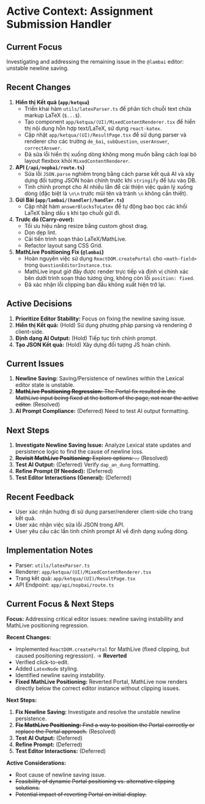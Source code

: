 # Active Context: Assignment Submission Handler

## Current Focus

Investigating and addressing the remaining issue in the `@lambai` editor: unstable newline saving.

## Recent Changes

1.  **Hiển thị Kết quả (`app/ketqua`)**
    - Triển khai hàm `utils/latexParser.ts` để phân tích chuỗi text chứa markup LaTeX (`$...$`).
    - Tạo component `app/ketqua/(UI)/MixedContentRenderer.tsx` để hiển thị nội dung hỗn hợp text/LaTeX, sử dụng `react-katex`.
    - Cập nhật `app/ketqua/(UI)/ResultPage.tsx` để sử dụng parser và renderer cho các trường `de_bai`, `subQuestion`, `userAnswer`, `correctAnswer`.
    - Đã sửa lỗi hiển thị xuống dòng không mong muốn bằng cách loại bỏ layout flexbox khỏi `MixedContentRenderer`.
2.  **API (`/api/nopbai/route.ts`)**
    - Sửa lỗi `JSON.parse` nghiêm trọng bằng cách parse kết quả AI và xây dựng đối tượng JSON hoàn chỉnh trước khi `stringify` để lưu vào DB.
    - Tinh chỉnh prompt cho AI nhiều lần để cải thiện việc quản lý xuống dòng (đặc biệt là `\n\n` trước mũi tên và tránh `\n` không cần thiết).
3.  **Gửi Bài (`app/lambai/(handler)/handler.ts`)**
    - Cập nhật hàm `answerBlocksToLatex` để tự động bao bọc các khối LaTeX bằng dấu `$` khi tạo chuỗi gửi đi.
4.  **Trước đó (Carry-over):**
    - Tối ưu hiệu năng resize bằng custom ghost drag.
    - Dọn dẹp lint.
    - Cải tiến trình soạn thảo LaTeX/MathLive.
    - Refactor layout sang CSS Grid.
5.  **MathLive Positioning Fix (`@lambai`)**
    - Hoàn nguyên việc sử dụng `ReactDOM.createPortal` cho `<math-field>` trong `QuestionEditorInstance.tsx`.
    - MathLive input giờ đây được render trực tiếp và định vị chính xác bên dưới trình soạn thảo tương ứng, không còn lỗi `position: fixed`.
    - Đã xác nhận lỗi clipping ban đầu không xuất hiện trở lại.

## Active Decisions

1.  **Prioritize Editor Stability:** Focus on fixing the newline saving issue.
2.  **Hiển thị Kết quả:** (Hold) Sử dụng phương pháp parsing và rendering ở client-side.
3.  **Định dạng AI Output:** (Hold) Tiếp tục tinh chỉnh prompt.
4.  **Tạo JSON Kết quả:** (Hold) Xây dựng đối tượng JS hoàn chỉnh.

## Current Issues

1.  **Newline Saving:** Saving/Persistence of newlines within the Lexical editor state is unstable.
2.  ~~**MathLive Positioning Regression:** The Portal fix resulted in the MathLive input being fixed at the bottom of the page, not near the active editor.~~ (Resolved)
3.  **AI Prompt Compliance:** (Deferred) Need to test AI output formatting.

## Next Steps

1.  **Investigate Newline Saving Issue:** Analyze Lexical state updates and persistence logic to find the cause of newline loss.
2.  ~~**Revisit MathLive Positioning:** Explore options: ...~~ (Resolved)
3.  **Test AI Output:** (Deferred) Verify `dap_an_dung` formatting.
4.  **Refine Prompt (If Needed):** (Deferred)
5.  **Test Editor Interactions (General):** (Deferred)

## Recent Feedback

- User xác nhận hướng đi sử dụng parser/renderer client-side cho trang kết quả.
- User xác nhận việc sửa lỗi JSON trong API.
- User yêu cầu các lần tinh chỉnh prompt AI về định dạng xuống dòng.

## Implementation Notes

- Parser: `utils/latexParser.ts`
- Renderer: `app/ketqua/(UI)/MixedContentRenderer.tsx`
- Trang kết quả: `app/ketqua/(UI)/ResultPage.tsx`
- API Endpoint: `app/api/nopbai/route.ts`

## Current Focus & Next Steps

**Focus:** Addressing critical editor issues: newline saving instability and MathLive positioning regression.

**Recent Changes:**

- Implemented `ReactDOM.createPortal` for MathLive (fixed clipping, but caused positioning regression). -> **Reverted**
- Verified click-to-edit.
- Added `LatexNode` styling.
- Identified newline saving instability.
- **Fixed MathLive Positioning:** Reverted Portal, MathLive now renders directly below the correct editor instance without clipping issues.

**Next Steps:**

1.  **Fix Newline Saving:** Investigate and resolve the unstable newline persistence.
2.  ~~**Fix MathLive Positioning:** Find a way to position the Portal correctly or replace the Portal approach.~~ (Resolved)
3.  **Test AI Output:** (Deferred)
4.  **Refine Prompt:** (Deferred)
5.  **Test Editor Interactions:** (Deferred)

**Active Considerations:**

- Root cause of newline saving issue.
- ~~Feasibility of dynamic Portal positioning vs. alternative clipping solutions.~~
- ~~Potential impact of reverting Portal on initial display.~~
